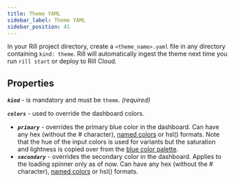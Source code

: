 ```yaml
---
title: Theme YAML
sidebar_label: Theme YAML
sidebar_position: 41
---
```


In your Rill project directory, create a `<theme_name>.yaml` file in any directory containing `kind: theme`. Rill will automatically ingest the theme next time you run `rill start` or deploy to Rill Cloud.

## Properties

_**`kind`**_ - is mandatory and must be `theme`. _(required)_

_**`colors`**_ - used to override the dashboard colors.
  - _**`primary`**_ - overrides the primary blue color in the dashboard. Can have any hex (without the # character), [named colors](https://www.w3.org/TR/css-color-4/#named-colors) or hsl() formats. Note that the hue of the input colors is used for variants but the saturation and lightness is copied over from the [blue color palette](https://tailwindcss.com/docs/customizing-colors).
  - _**`secondary`**_ - overrides the secondary color in the dashboard. Applies to the loading spinner only as of now. Can have any hex (without the # character), [named colors](https://www.w3.org/TR/css-color-4/#named-colors) or hsl() formats.
